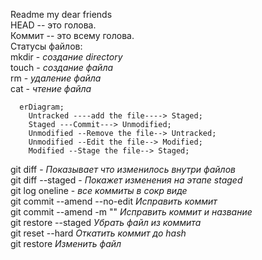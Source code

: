 Readme my dear friends  
HEAD -- это голова.  
Коммит -- это всему голова.  
Статусы файлов:  
mkdir - *создание directory*  
touch - *создание файла*  
rm - *удаление файла*  
cat - *чтение файла*  
```mermaid
  erDiagram;
    Untracked ----add the file----> Staged;
    Staged ---Commit---> Unmodified;
    Unmodified --Remove the file--> Untracked;
    Unmodified --Edit the file--> Modified;
    Modified --Stage the file--> Staged;
```
git diff - *Показывает что изменилось внутри файлов*  
git diff --staged - *Покажет изменения на этапе staged*  
git log oneline - *все коммиты в сокр виде*  
git commit --amend --no-edit *Исправить коммит*  
git commit --amend -m "" *Исправить коммит и название*  
git restore --staged <file> *Убрать файл из коммита*  
git reset --hard <commit hash> *Откатить коммит до hash*  
git restore <file> *Изменить файл*  

